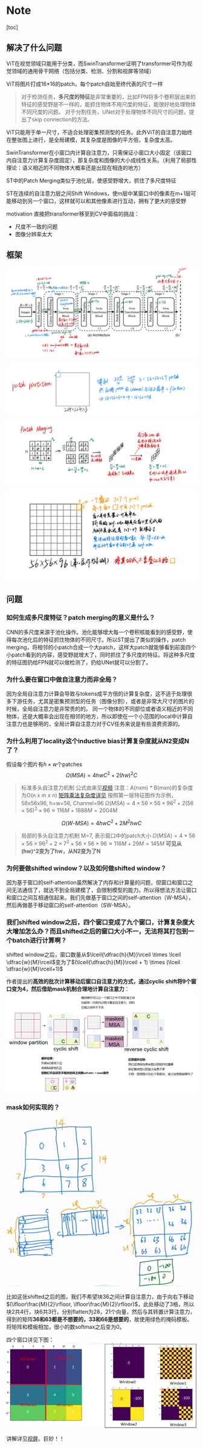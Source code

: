 # Note

[toc]

## 解决了什么问题

ViT在视觉领域只能用于分类，而SwinTransformer证明了transformer可作为视觉领域的通用骨干网络（包括分类、检测、分割和视屏等领域）

ViT将图片打成16*16的patch，每个patch自始至终代表的尺寸一样

> 对于检测任务，**多尺度的特征**是非常重要的，比如FPN将多个卷积层出来的特征的感受野是不一样的，能抓住物体不用尺度的特征，能很好地处理物体不同尺度的问题。
> 对于分割任务，UNet对于处理物体不同尺寸的问题，提出了skip connection的方法。

ViT只能用于单一尺寸，不适合处理密集预测型的任务。此外ViT的自注意力始终在整张图上进行，是全局建模，其复杂度是图像的平方倍，复杂度太高。

SwinTransformer在小窗口内计算自注意力，只需保证小窗口大小固定（该窗口内自注意力计算复杂度固定），那复杂度和图像的大小成线性关系。（利用了局部性理论：语义相近的不同物体大概率还是出现在相连的地方）

ST中的Patch Merging类似于池化层，使感受野增大，抓住了多尺度特征

ST在连续的自注意力层之间Shift Windows，使m层中某窗口中的像素在m+1层可能移动到另一个窗口，这样就可以和其他像素进行互动，拥有了更大的感受野

motivation
直接把transformer移至到CV中面临的挑战：

- 尺度不一致的问题
- 图像分辨率太大

## 框架

![图 4](../images/a909292cdefadbdbc72e75ab15ecd4cbecd3e424e0f159e06619bd08c6edb1c6.png)  

![图 5](../images/601be9e11de211cc6302383bc60c83c3cc08593aa30269fd8f3ac43e6b67079c.png)

![图 6](../images/66c54ecb8cf0ee41ca0c9b0338b8397ed4e1813def83955a86883cfc4a4b7a3d.png)

![图 7](../images/8966b879345b57718f9ff017e4ed3845a72a3c22dec17f9dd552eaeb948004e1.png)

## 问题

### 如何生成多尺度特征？patch merging的意义是什么？

CNN的多尺度来源于池化操作。池化能够增大每一个卷积核能看到的感受野，使得每次池化后的特征抓住物体的不同尺寸。所以ST提出了类似的操作，patch merging，将相邻的小patch合成一个大patch，这样大patch就能够看到前面四个小patch看到的内容，感受野就增大了，同时抓住了多尺度的特征。将这种多尺度的特征图扔给FPN就可以做检测了，扔给UNet就可以分割了。

### 为什么要在窗口中做自注意力而非全局？

因为全局自注意力计算会导致与tokens成平方倍的计算复杂度，这不适于处理很多下游任务，尤其是密集预测型的任务（图像分割），或者是非常大尺寸的图片的时候，全局自注意力是非常贵的的。
同一个物体的不同部位或者语义相近的不同物体，还是大概率会出现在相邻的地方，所以即使在一个小范围的local中计算自注意力也是够用的，全局计算自注意力对于CV任务来说是有些浪费资源的。

### 为什么利用了locality这个inductive bias计算复杂度就从N2变成N了？

假设每个图片有$h\times w$个patches
$$
\Omega(MSA) = 4hwC^2+2(hw)^2C
$$
> 标准多头自注意力机制
> 公式由来见[视频](https://www.bilibili.com/video/BV13L4y1475U?t=2071.7)
> 注意：A(nxm) * B(mxn)的复杂度为O(n x m x n) [矩阵乘法复杂度详见](https://blog.csdn.net/qq_39463175/article/details/111818717?ops_request_misc=&request_id=&biz_id=102&utm_term=%E7%9F%A9%E9%98%B5%E4%B9%98%E6%B3%95%E7%9A%84%E5%A4%8D%E6%9D%82%E5%BA%A6&utm_medium=distribute.pc_search_result.none-task-blog-2~all~sobaiduweb~default-1-111818717.142^v63^control,201^v3^control,213^v2^t3_control1&spm=1018.2226.3001.4187)
> 按照第一层特征图作为示例，56x56x96, h=w=56, Channel=96
> $\Omega(MSA)=4\times 56\times 56\times 96^2 + 2(56\times56)^2\times96\approx 116M+1888M=2004M$

$$
\Omega(W\text{-}MSA)=4hwC^2+2M^2hwC
$$
> 局部的多头自注意力机制
> M=7, 表示窗口中的patch大小
> $\Omega(MSA)=4\times 56\times 56\times 96^2 + 2\times7^2\times56 \times56 \times 96\approx 116M+29M=145M$
> **可见从(hw)^2变为了hw，从N2变为了N**

### 为何要做shifted window？以及如何做shifted window？

因为基于窗口的self-attention虽然解决了内存和计算量的问题，但窗口和窗口之间无法通信了，就达不到全局建模了，会限制模型的能力。所以得想法方法让窗口和窗口之间互相通信起来。我们先做基于窗口之间的self-attention（W-MSA），然后再做基于移动窗口的self-attention（SW-MSA）。

### 我们shifted window之后，四个窗口变成了九个窗口，计算复杂度大大增加怎么办？而且shifted之后的窗口大小不一，无法将其打包到一个batch进行计算啊？

shifted window之后，窗口数量从$\lceil{\dfrac{h}{M}}\rceil \times \lceil \dfrac{w}{M}\rceil$变为了$(\lceil{\dfrac{h}{M}}\rceil + 1) \times (\lceil \dfrac{w}{M}\rceil+1)$

作者提出的**高效的批次计算移动后窗口自注意力的方式，通过cyclic shift将9个窗口变为4，然后借助mask机制合理地计算自注意力**：
![图 1](../images/9d99b6bc7ceb1eb16411cc80fbd0faf20ec1fac95bc592749da1e081c2c94736.png)  

### mask如何实现的？

![图 2](../images/18e9dc14c1ceced0c0fdeb66e6f309bbe79c825b6da386739952a240c401a034.png)  

比如这张shifted之后的图，我们不希望块36之间计算自注意力，由于向右下移动$(\lfloor\frac{M}{2}\rfloor, \lfloor\frac{M}{2}\rfloor)$，此处移动了3格，所以块2共4行，块6共3行，分别flatten为28，21个向量，然后与其转置计算注意力，得到的矩阵**36和63都是不想要的，33和66是想要的**，故使用绿色的掩码模板。将矩阵和模板相加，很小的数softmax之后变为0。

四个窗口详见下图：
![图 3](../images/392d700a2c0831d9d088ad2afb701ff7a22f76c63de15e8ef41c9bdafc330d72.png)  

讲解详见[视屏](https://www.bilibili.com/video/BV13L4y1475U?t=2729.1)，巨妙！！
